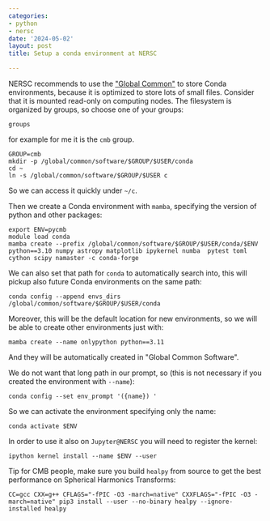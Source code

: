 ```yaml
---
categories:
- python
- nersc
date: '2024-05-02'
layout: post
title: Setup a conda environment at NERSC

---
```


NERSC recommends to use the ["Global Common"](https://docs.nersc.gov/filesystems/global-common/) to store Conda environments, because it is optimized to store lots of small files. Consider that it is mounted read-only on computing nodes.
The filesystem is organized by groups, so choose one of your groups:

    groups

for example for me it is the `cmb` group.

    GROUP=cmb
    mkdir -p /global/common/software/$GROUP/$USER/conda
    cd ~
    ln -s /global/common/software/$GROUP/$USER c

So we can access it quickly under `~/c`.


Then we create a Conda environment with `mamba`, specifying the version of python and other packages:

    export ENV=pycmb
    module load conda
    mamba create --prefix /global/common/software/$GROUP/$USER/conda/$ENV python==3.10 numpy astropy matplotlib ipykernel numba  pytest toml cython scipy namaster -c conda-forge

We can also set that path for `conda` to automatically search into, this will pickup also future Conda environments on the same path:

    conda config --append envs_dirs /global/common/software/$GROUP/$USER/conda

Moreover, this will be the default location for new environments, so we will be able to create other environments just with:

    mamba create --name onlypython python==3.11

And they will be automatically created in "Global Common Software".

We do not want that long path in our prompt, so (this is not necessary if you created the environment with `--name`):

    conda config --set env_prompt '({name}) '

So we can activate the environment specifying only the name:

    conda activate $ENV

In order to use it also on `Jupyter@NERSC` you will need to register the kernel:

    ipython kernel install --name $ENV --user

Tip for CMB people, make sure you build `healpy` from source to get the best performance on Spherical Harmonics Transforms:

    CC=gcc CXX=g++ CFLAGS="-fPIC -O3 -march=native" CXXFLAGS="-fPIC -O3 -march=native" pip3 install --user --no-binary healpy --ignore-installed healpy
